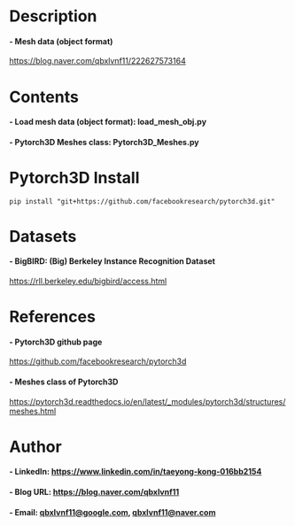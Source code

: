 
Description
=============

#### - Mesh data (object format)
https://blog.naver.com/qbxlvnf11/222627573164

Contents
=============

#### - Load mesh data (object format): load_mesh_obj.py
#### - Pytorch3D Meshes class: Pytorch3D_Meshes.py

Pytorch3D Install
=============

```
pip install "git+https://github.com/facebookresearch/pytorch3d.git"
```

  
Datasets
=============

#### - BigBIRD: (Big) Berkeley Instance Recognition Dataset

https://rll.berkeley.edu/bigbird/access.html


References
=============

#### - Pytorch3D github page

https://github.com/facebookresearch/pytorch3d

#### - Meshes class of Pytorch3D

https://pytorch3d.readthedocs.io/en/latest/_modules/pytorch3d/structures/meshes.html


Author
=============

#### - LinkedIn: https://www.linkedin.com/in/taeyong-kong-016bb2154

#### - Blog URL: https://blog.naver.com/qbxlvnf11

#### - Email: qbxlvnf11@google.com, qbxlvnf11@naver.com


